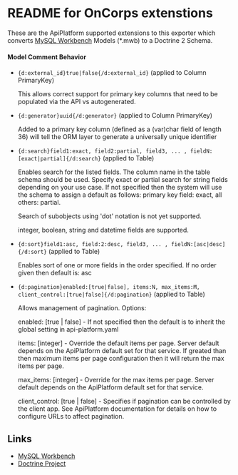 # README for OnCorps extenstions

These are the ApiPlatform supported extensions to this exporter which converts [MySQL Workbench](http://www.mysql.com/products/workbench/) Models (\*.mwb) to a Doctrine 2 Schema.


#### Model Comment Behavior

  * `{d:external_id}true|false{/d:external_id}` (applied to Column PrimaryKey)

    This allows correct support for primary key columns that need to be populated via the API vs autogenerated.

  * `{d:generator}uuid{/d:generator}` (applied to Column PrimaryKey)

    Added to a primary key column (defined as a (var)char field of length 36) will tell the ORM layer to generate a universally unique identifier 

  * `{d:search}field1:exact, field2:partial, field3, ... , fieldN:[exact|partial]{/d:search}` (applied to Table)

    Enables search for the listed fields. The column name in the table schema should be used. 
    Specify exact or partial search for string fields depending on your use case. 
    If not specified then the system will use the schema to assign a default as follows: primary key field: exact, all others: partial.
    
    Search of subobjects using 'dot' notation is not yet supported.
    
    integer, boolean, string and datetime fields are supported.
    
  * `{d:sort}field1:asc, field:2:desc, field3, ... , fieldN:[asc|desc]{/d:sort}` (applied to Table)

    Enables sort of one or more fields in the order specified. If no order given then default is: asc 

  * `{d:pagination}enabled:[true|false], items:N, max_items:M, client_control:[true|false]{/d:pagination}` (applied to Table)

    Allows management of pagination. Options:
    
    enabled: [true | false] - If not specified then the default is to inherit the global setting in api-platform.yaml
    
    items: [integer] - Override the default items per page. Server default depends on the ApiPlatform default set for that service. If greated than then maximum items per page configuration then it will return the max items per page.
    
    max_items: [integer] - Override for the max items per page. Server default depends on the ApiPlatform default set for that service.
    
    client_control: [true | false] - Specifies if pagination can be controlled by the client app. See ApiPlatform documentation for details on how to configure URLs to affect pagination.
    
## Links

  * [MySQL Workbench](http://wb.mysql.com/)
  * [Doctrine Project](http://www.doctrine-project.org/)
